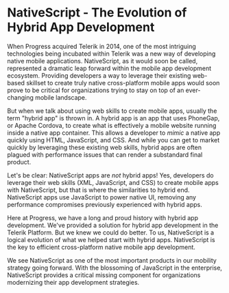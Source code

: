 # NativeScript - The Evolution of Hybrid App Development

When Progress acquired Telerik in 2014, one of the most intriguing technologies being incubated within Telerik was a new way of developing native mobile applications. NativeScript, as it would soon be called, represented a dramatic leap forward within the mobile app development ecosystem. Providing developers a way to leverage their existing web-based skillset to create truly native cross-platform mobile apps would soon prove to be critical for organizations trying to stay on top of an ever-changing mobile landscape.

But when we talk about using web skills to create mobile apps, usually the term "hybrid app" is thrown in. A hybrid app is an app that uses PhoneGap, or Apache Cordova, to create what is effectively a mobile website running inside a native app container. This allows a developer to *mimic* a native app quickly using HTML, JavaScript, and CSS. And while you can get to market quickly by leveraging these existing web skills, hybrid apps are often plagued with performance issues that can render a substandard final product.

Let's be clear: NativeScript apps are *not* hybrid apps! Yes, developers do leverage their web skills (XML, JavaScript, and CSS) to create mobile apps with NativeScript, but that is where the similarities to hybrid end. NativeScript apps use JavaScript to power native UI, removing any performance compromises previously experienced with hybrid apps.

Here at Progress, we have a long and proud history with hybrid app development. We've provided a solution for hybrid app development in the Telerik Platform. But we knew we could do better. To us, NativeScript is a logical evolution of what we helped start with hybrid apps. NativeScript is the key to efficient cross-platform native mobile app development.

We see NativeScript as one of the most important products in our mobility strategy going forward. With the blossoming of JavaScript in the enterprise, NativeScript provides a critical missing component for organizations modernizing their app development strategies.